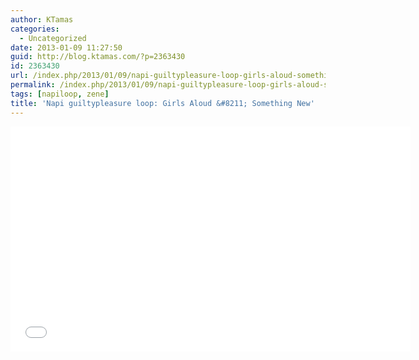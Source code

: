 ```yaml
---
author: KTamas
categories:
  - Uncategorized
date: 2013-01-09 11:27:50
guid: http://blog.ktamas.com/?p=2363430
id: 2363430
url: /index.php/2013/01/09/napi-guiltypleasure-loop-girls-aloud-something-new/
permalink: /index.php/2013/01/09/napi-guiltypleasure-loop-girls-aloud-something-new/
tags: [napiloop, zene]
title: 'Napi guiltypleasure loop: Girls Aloud &#8211; Something New'
---
```



<p><iframe width="640" height="360" src="//www.youtube.com/embed/ZHSFTrcJYmM?rel=0" frameborder="0" allowfullscreen=""></iframe></p>
